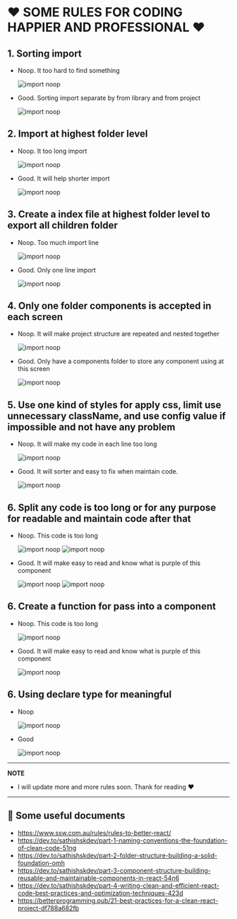 # ❤️ SOME RULES FOR CODING HAPPIER AND PROFESSIONAL ❤️

## 1. Sorting import

- Noop. It too hard to find something

  ![import noop](./src/assets/images/rules/import-noop.png)

- Good. Sorting import separate by from library and from project

  ![import noop](./src/assets/images/rules/import-good.png)

## 2. Import at highest folder level

- Noop. It too long import

  ![import noop](./src/assets/images/rules/import-highest-noop.png)

- Good. It will help shorter import

  ![import noop](./src/assets/images/rules/import-highest-good.png)

## 3. Create a index file at highest folder level to export all children folder

- Noop. Too much import line

  ![import noop](./src/assets/images/rules/import-index-noop.png)

- Good. Only one line import

  ![import noop](./src/assets/images/rules/import-index-good.png)

## 4. Only one folder components is accepted in each screen

- Noop. It will make project structure are repeated and
  nested together

  ![import noop](./src/assets/images/rules/component-folder-noop.png)

- Good. Only have a components folder to store any component using at this screen

  ![import noop](./src/assets/images/rules/component-folder-good.png)

## 5. Use one kind of styles for apply css, limit use unnecessary className, and use config value if impossible and not have any problem

- Noop. It will make my code in each line too long

  ![import noop](./src/assets/images/rules/css-noop.png)

- Good. It will sorter and easy to fix when maintain code.

  ![import noop](./src/assets/images/rules/css-good.png)

## 6. Split any code is too long or for any purpose for readable and maintain code after that

- Noop. This code is too long

  ![import noop](./src/assets/images/rules/split-noop.png)
  ![import noop](./src/assets/images/rules/split-1-noop.png)

- Good. It will make easy to read and know what is purple of this component

  ![import noop](./src/assets/images/rules/split-good.png)
  ![import noop](./src/assets/images/rules/split-1-good.png)

## 6. Create a function for pass into a component

- Noop. This code is too long

  ![import noop](./src/assets/images/rules/split-2-noop.png)

- Good. It will make easy to read and know what is purple of this component

  ![import noop](./src/assets/images/rules/split-2-good.png)

## 6. Using declare type for meaningful

- Noop

  ![import noop](./src/assets/images/rules/split-3-noop.png)

- Good

  ![import noop](./src/assets/images/rules/split-3-good.png)

---

**NOTE**

- I will update more and more rules soon. Thank for reading ❤️

---

## 📄 Some useful documents

- https://www.ssw.com.au/rules/rules-to-better-react/
- https://dev.to/sathishskdev/part-1-naming-conventions-the-foundation-of-clean-code-51ng
- https://dev.to/sathishskdev/part-2-folder-structure-building-a-solid-foundation-omh
- https://dev.to/sathishskdev/part-3-component-structure-building-reusable-and-maintainable-components-in-react-54n6
- https://dev.to/sathishskdev/part-4-writing-clean-and-efficient-react-code-best-practices-and-optimization-techniques-423d
- https://betterprogramming.pub/21-best-practices-for-a-clean-react-project-df788a682fb

